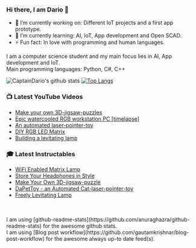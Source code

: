 ### Hi there, I am Dario 👋


- 🔭 I’m currently working on: Different IoT projects and a first app prototype.
- 🌱 I’m currently learning: AI, IoT, App development and Open SCAD.
- ⚡ Fun fact: In love with programming and human languages.


I am a computer science student and my main focus lies in AI, App development and IoT. </br>
Main programming languages: Python, C#, C++

![CaptainDario's github stats](https://github-readme-stats.vercel.app/api?username=captaindario&count_private=true)
[![Top Langs](https://github-readme-stats.vercel.app/api/top-langs/?username=captaindario&hide=g-code&langs_count=8&layout=compact)](https://github.com/captaindario/github-readme-stats)

### 📺 Latest YouTube Videos
<!-- YOUTUBE:START -->
- [Make your own 3D-jigsaw-puzzles](https://www.youtube.com/watch?v=Sl4_0uPr6Pk)
- [Epic watercooled RGB workstation PC [timelapse]](https://www.youtube.com/watch?v=nSBbka363sI)
- [An automated laser-pointer-toy](https://www.youtube.com/watch?v=vp5igMt3IM0)
- [DIY RGB LED Matrix](https://www.youtube.com/watch?v=JtgvVUUX6ng)
- [Building a levitating lamp](https://www.youtube.com/watch?v=H9U5d88-Mq0)
<!-- YOUTUBE:END -->

### 🎓 Latest Instructables
<!-- INSTRUCTABLES:START -->
- [WiFi Enabled Matrix Lamp](https://www.instructables.com/id/WiFi-Enabled-Matrix-Lamp/)
- [Store Your Headphones in Style](https://www.instructables.com/id/Store-Your-Headphones-in-Style/)
- [Make Your Own 3D-jigsaw-puzzle](https://www.instructables.com/id/Make-Your-Own-3D-jigsaw-puzzle/)
- [DaPetToy - an Automated Cat-laser-pointer-toy](https://www.instructables.com/id/An-Automated-Cat-laser-pointer-toy/)
- [Freely Levitating Lamp](https://www.instructables.com/id/Freely-Levitating-Lamp/)
<!-- INSTRUCTABLES:END -->

</br>
</br>
I am using [github-readme-stats](https://github.com/anuraghazra/github-readme-stats) for the awesome github stats. </br>
I am using [Blog post workflow](https://github.com/gautamkrishnar/blog-post-workflow) for the awesome always up-to date feed(s).
